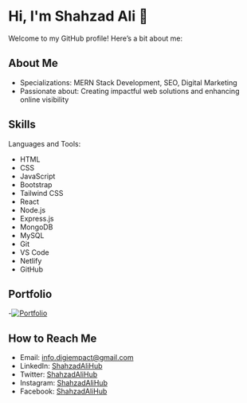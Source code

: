 # Hi, I'm Shahzad Ali 👋

Welcome to my GitHub profile! Here’s a bit about me:

## About Me
- Specializations: MERN Stack Development, SEO, Digital Marketing
- Passionate about: Creating impactful web solutions and enhancing online visibility

## Skills
Languages and Tools:
- HTML
- CSS
- JavaScript
- Bootstrap
- Tailwind CSS
- React
- Node.js
- Express.js
- MongoDB
- MySQL
- Git
- VS Code
- Netlify
- GitHub

## Portfolio
-[![Portfolio](https://res.cloudinary.com/daksbjvzm/image/upload/v1724350755/456334974_122175248312089400_1783145865965475186_n_c5jfqo.jpg)](https://shahzadalihub.netlify.app)
## How to Reach Me
- Email: info.digiempact@gmail.com
- LinkedIn: [ShahzadAliHub](https://www.linkedin.com/in/shahzadalihub/)
- Twitter: [ShahzadAliHub](https://twitter.com/shahzadalihub)
- Instagram: [ShahzadAliHub](https://www.instagram.com/shahzadalihub/)
- Facebook: [ShahzadAliHub](https://www.facebook.com/shahzadalihub)
